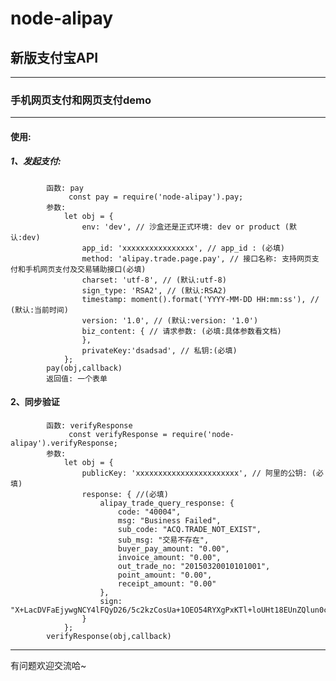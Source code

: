 # node-alipay

## 新版支付宝API

****************************************************************************************

### 手机网页支付和网页支付demo

****************************************************************************************
#### 使用:
##### 1、发起支付:

```
		函数: pay
			 const pay = require('node-alipay').pay;
		参数:
			let obj = {
				env: 'dev', // 沙盒还是正式环境: dev or product (默认:dev)
				app_id: 'xxxxxxxxxxxxxxxx', // app_id : (必填)
				method: 'alipay.trade.page.pay', // 接口名称: 支持网页支付和手机网页支付及交易辅助接口(必填)
				charset: 'utf-8', // (默认:utf-8)
				sign_type: 'RSA2', // (默认:RSA2)
				timestamp: moment().format('YYYY-MM-DD HH:mm:ss'), // (默认:当前时间)
				version: '1.0', // (默认:version: '1.0')
				biz_content: { // 请求参数: (必填:具体参数看文档)
				},
				privateKey:'dsadsad', // 私钥:(必填)
			};
		pay(obj,callback)
		返回值: 一个表单
```

#### 2、同步验证

```
		函数: verifyResponse
			 const verifyResponse = require('node-alipay').verifyResponse;
		参数: 
			let obj = {
				publicKey: 'xxxxxxxxxxxxxxxxxxxxxxx', // 阿里的公钥: (必填)
				response: { //(必填)
					alipay_trade_query_response: {
						code: "40004",
						msg: "Business Failed",
						sub_code: "ACQ.TRADE_NOT_EXIST",
						sub_msg: "交易不存在",
						buyer_pay_amount: "0.00",
						invoice_amount: "0.00",
						out_trade_no: "20150320010101001",
						point_amount: "0.00",
						receipt_amount: "0.00"
					},
					sign: "X+LacDVFaEjywgNCY4lFQyD26/5c2kzCosUa+1OEO54RYXgPxKTl+loUHt18EUnZQlun0csVK3NTMx7QTWddN1PiMlLHIcUaYSOj6KkhGfUkFLfIgQYlwhUGmkswNvw+VhaLraE/cDFLif1hLCpdEA1qB9rEwzvDbH1DEB7TWb1WfFGc7T+YLQW+pTDj8qSY37zw38fgemzGFiAzMuPKEp9esnyCWDGtz4LlzCTaRGHU8AIj52v8mK1vH+t+zKb128bNkdAZJEIDSKdpkl+KWXLaMrLpR0IqGSsLU/FyXSz2Wrd7PE4ys84hfErxDVlS7X6W7sELXcS1a5eao2dfUg=="
				}
			};
		verifyResponse(obj,callback)
```
****************************************************************************************
有问题欢迎交流哈~

